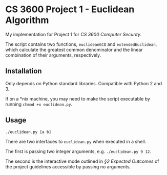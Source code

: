 # CS 3600 Project 1 - Euclidean Algorithm

My implementation for Project 1 for *CS 3600 Computer Security*. 

The script contains two functions, `euclideanGCD` and 
`extendedEuclidean`, which calculate the greatest common denominator
and the linear combination of their arguments, respectively.


## Installation

Only depends on Python standard libraries.
Compatible with Python 2 and 3.

If on a \*nix machine, you may need to make the script executable
by running `chmod +x euclidean.py`.


## Usage

    ./euclidean.py [a b]

There are two interfaces to `euclidean.py` when executed in a shell.

The first is passing two integer arguments, e.g. `./euclidean.py 9 12`.

The second is the interactive mode outlined in *§2 Expected Outcomes*
of the project guidelines accessible by passing no arguments.
